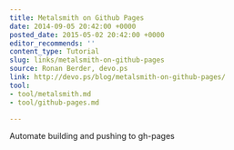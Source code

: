 ```yaml
---
title: Metalsmith on Github Pages
date: 2014-09-05 20:42:00 +0000
posted_date: 2015-05-02 20:42:00 +0000
editor_recommends: ''
content_type: Tutorial
slug: links/metalsmith-on-github-pages
source: Ronan Berder, devo.ps
link: http://devo.ps/blog/metalsmith-on-github-pages/
tool:
- tool/metalsmith.md
- tool/github-pages.md

---
```

Automate building and pushing to gh-pages



